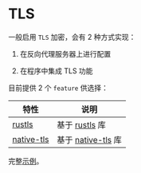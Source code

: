 # TLS

一般启用 `TLS` 加密，会有 2 种方式实现：

1. 在反向代理服务器上进行配置

2. 在程序中集成 TLS 功能

目前提供 2 个 `feature` 供选择：

| 特性                       | 说明                 |
| -------------------------- | -------------------- |
| [rustls][v:rustls]         | 基于 [rustls] 库     |
| [native-tls][v:native-tls] | 基于 [native-tls] 库 |

[v:rustls]: https://docs.rs/viz/0.4.x/viz/tls/rustls/index.html
[v:native-tls]: https://docs.rs/viz/0.4.x/viz/tls/rustls/index.html
[rustls]: https://docs.rs/rustls
[native-tls]: https://docs.rs/native-tls

完整[示例](https://github.com/viz-rs/viz/tree/0.4.x/examples/rustls)。
